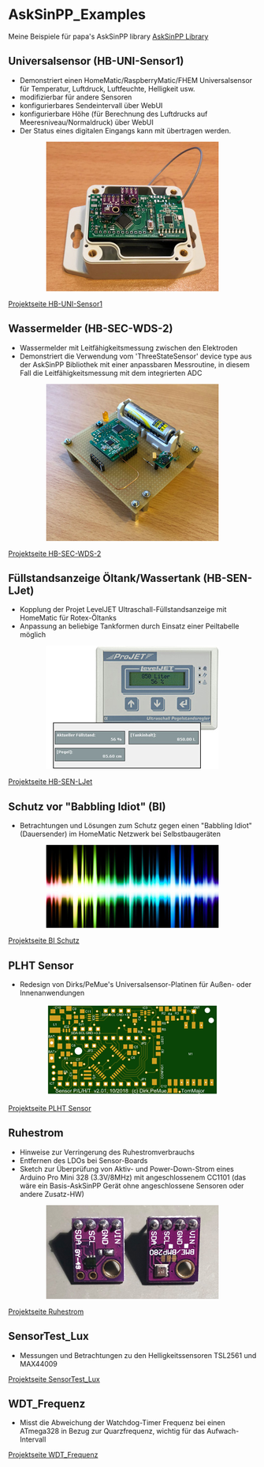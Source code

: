
# AskSinPP_Examples
Meine Beispiele für papa's AskSinPP library
[AskSinPP Library](https://github.com/pa-pa/AskSinPP)


## Universalsensor (HB-UNI-Sensor1)

- Demonstriert einen HomeMatic/RaspberryMatic/FHEM Universalsensor für Temperatur, Luftdruck, Luftfeuchte, Helligkeit usw.
- modifizierbar für andere Sensoren
- konfigurierbares Sendeintervall über WebUI
- konfigurierbare Höhe (für Berechnung des Luftdrucks auf Meeresniveau/Normaldruck) über WebUI
- Der Status eines digitalen Eingangs kann mit übertragen werden.

<p align="center"><img src="Images/HB-UNI-Sensor1_HW1_small.jpg?raw=true"/></p>

[Projektseite HB-UNI-Sensor1](https://github.com/TomMajor/AskSinPP_Examples/tree/master/HB-UNI-Sensor1)


## Wassermelder (HB-SEC-WDS-2)

- Wassermelder mit Leitfähigkeitsmessung zwischen den Elektroden
- Demonstriert die Verwendung vom 'ThreeStateSensor' device type aus der AskSinPP Bibliothek mit einer anpassbaren Messroutine, in diesem Fall die Leitfähigkeitsmessung mit dem integrierten ADC

<p align="center"><img src="Images/Prototyp_Wassermelder_small.jpg?raw=true"/></p>

[Projektseite HB-SEC-WDS-2](https://github.com/TomMajor/AskSinPP_Examples/tree/master/HB-SEC-WDS-2)


## Füllstandsanzeige Öltank/Wassertank (HB-SEN-LJet)

- Kopplung der Projet LevelJET Ultraschall-Füllstandsanzeige mit HomeMatic für Rotex-Öltanks
- Anpassung an beliebige Tankformen durch Einsatz einer Peiltabelle möglich

<p align="center"><img src="Images/LevelJet_small.jpg?raw=true"/></p>

[Projektseite HB-SEN-LJet](https://github.com/TomMajor/AskSinPP_Examples/tree/master/HB-SEN-LJet)


## Schutz vor "Babbling Idiot" (BI)

- Betrachtungen und Lösungen zum Schutz gegen einen "Babbling Idiot" (Dauersender) im HomeMatic Netzwerk bei Selbstbaugeräten

<p align="center"><img src="Images/BI_small.jpg?raw=true"/></p>

[Projektseite BI Schutz](https://github.com/TomMajor/AskSinPP_Examples/tree/master/Info/Babbling%20Idiot%20Protection)


## PLHT Sensor

- Redesign von Dirks/PeMue's Universalsensor-Platinen für Außen- oder Innenanwendungen

<p align="center"><img src="Images/PLHT_small.png?raw=true"/></p>

[Projektseite PLHT Sensor](https://github.com/TomMajor/AskSinPP_Examples/tree/master/PCB/Sensor_PLHT)


## Ruhestrom

- Hinweise zur Verringerung des Ruhestromverbrauchs
- Entfernen des LDOs bei Sensor-Boards
- Sketch zur Überprüfung von Aktiv- und Power-Down-Strom eines Arduino Pro Mini 328 (3.3V/8MHz) mit angeschlossenem CC1101 (das wäre ein Basis-AskSinPP Gerät ohne angeschlossene Sensoren oder andere Zusatz-HW)

<p align="center"><img src="Images/SensorBreakoutBoards_small.jpg?raw=true"/></p>

[Projektseite Ruhestrom](https://github.com/TomMajor/AskSinPP_Examples/tree/master/Info/Ruhestrom)


## SensorTest_Lux

- Messungen und Betrachtungen zu den Helligkeitssensoren TSL2561 und MAX44009

[Projektseite SensorTest_Lux](https://github.com/TomMajor/AskSinPP_Examples/tree/master/Info/SensorTest_Lux)


## WDT_Frequenz

- Misst die Abweichung der Watchdog-Timer Frequenz bei einen ATmega328 in Bezug zur Quarzfrequenz, wichtig für das Aufwach-Intervall

[Projektseite WDT_Frequenz](https://github.com/TomMajor/AskSinPP_Examples/tree/master/Info/WDT_Frequenz)
